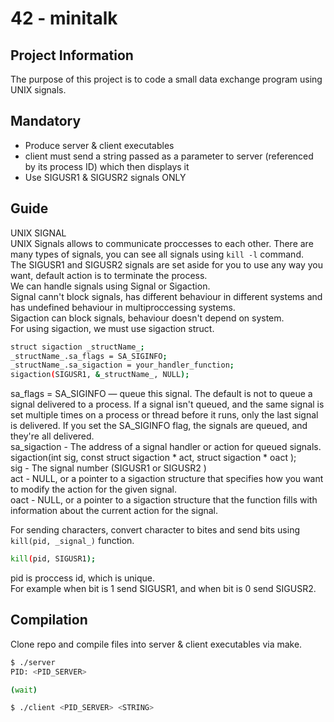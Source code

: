 # 42 - minitalk

## Project Information
The purpose of this project is to code a small data exchange program using UNIX signals.

## Mandatory

- Produce server & client executables
- client must send a string passed as a parameter to server (referenced by its process ID) which then displays it
- Use SIGUSR1 & SIGUSR2 signals ONLY

## Guide

UNIX SIGNAL <br /> 
UNIX Signals allows to communicate proccesses to each other. There are many types of signals, you can see all signals using ```kill -l``` command. <br />
The SIGUSR1 and SIGUSR2 signals are set aside for you to use any way you want, default action is to terminate the process.<br />
We can handle signals using Signal or Sigaction.<br />
Signal cann't block signals, has different behaviour in different systems and has undefined behaviour in multiproccessing systems. <br />
Sigaction can block signals, behaviour doesn't depend on system.<br />
For using sigaction, we must use sigaction struct.<br />
```sh
struct sigaction _structName_;
_structName_.sa_flags = SA_SIGINFO;
_structName_.sa_sigaction = your_handler_function;
sigaction(SIGUSR1, &_structName_, NULL);
```
sa_flags = SA_SIGINFO — queue this signal. The default is not to queue a signal delivered to a process. If a signal isn't queued, and the same signal is set multiple times on a process or thread before it runs, only the last signal is delivered. If you set the SA_SIGINFO flag, the signals are queued, and they're all delivered.<br />
sa_sigaction - The address of a signal handler or action for queued signals.<br />
sigaction(int sig, const struct sigaction * act, struct sigaction * oact );<br />
sig - The signal number (SIGUSR1 or SIGUSR2 )<br />
act - NULL, or a pointer to a sigaction structure that specifies how you want to modify the action for the given signal.<br />
oact - NULL, or a pointer to a sigaction structure that the function fills with information about the current action for the signal.<br />

For sending characters, convert character to bites and send bits using ```kill(pid, _signal_)``` function.<br />
```sh
kill(pid, SIGUSR1);
```
pid is proccess id, which is unique.<br />
For example when bit is 1 send SIGUSR1, and when bit is 0 send SIGUSR2.<br />

## Compilation

Clone repo and compile files into server & client executables via make.
```sh
$ ./server
PID: <PID_SERVER>

(wait)
```

```sh
$ ./client <PID_SERVER> <STRING>
```
